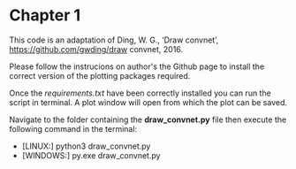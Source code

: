 # Chapter 1

This code is an adaptation of Ding, W. G., ‘Draw convnet’, https://github.com/gwding/draw convnet, 2016.

Please follow the instrucions on author's the Github page to install the correct version of the plotting packages required.

Once the *requirements.txt* have been correctly installed you can run the script in terminal. A plot window will open from which the plot can be saved.

Navigate to the folder containing the **draw_convnet.py** file then execute the following command in the terminal:

* [LINUX:] python3 draw_convnet.py
* [WINDOWS:] py.exe draw_convnet.py
